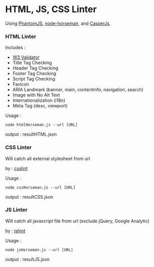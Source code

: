 # HTML, JS, CSS Linter #

Using [PhantomJS](http://phantomjs.org/), [node-horseman](http://www.horsemanjs.org/), and [CasperJs](http://casperjs.org/).

### HTML Linter ###

Includes : 

* [W3 Validator](https://validator.w3.org/)
* Title Tag Checking
* Header Tag Checking
* Footer Tag Checking
* Script Tag Checking
* Favicon
* ARIA Landmark (banner, main, contentinfo, navigation, search)
* Image with No Alt Text
* Internationalization (i18n)
* Meta Tag (desc, viewport)

Usage :

```
node htmlHorseman.js --url [URL]
```

output : resultHTML.json

### CSS Linter ###

Will catch all external stylesheet from url

by : [csslint](https://github.com/CSSLint/csslint)

Usage :

```
node cssHorseman.js --url [URL]
```

output : resultCSS.json

### JS Linter ###

Will catch all javascript file from url (exclude jQuery, Google Analytic)

by : [jshint](http://jshint.com/)

Usage :

```
node jsHorseman.js --url [URL]
```

output : resultJS.json